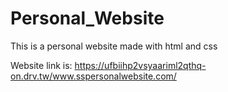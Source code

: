 # Personal_Website
This is a personal website made with html and css


Website link is: https://ufbiihp2vsyaariml2qthq-on.drv.tw/www.sspersonalwebsite.com/
